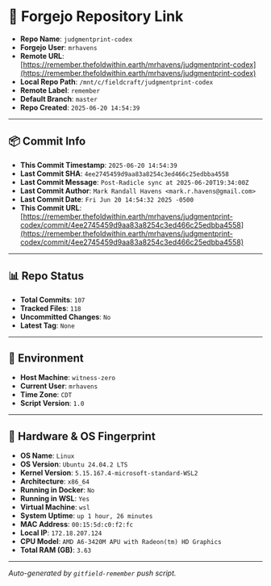 # 🔗 Forgejo Repository Link

- **Repo Name**: `judgmentprint-codex`
- **Forgejo User**: `mrhavens`
- **Remote URL**: [https://remember.thefoldwithin.earth/mrhavens/judgmentprint-codex](https://remember.thefoldwithin.earth/mrhavens/judgmentprint-codex)
- **Local Repo Path**: `/mnt/c/fieldcraft/judgmentprint-codex`
- **Remote Label**: `remember`
- **Default Branch**: `master`
- **Repo Created**: `2025-06-20 14:54:39`

---

## 📦 Commit Info

- **This Commit Timestamp**: `2025-06-20 14:54:39`
- **Last Commit SHA**: `4ee2745459d9aa83a8254c3ed466c25edbba4558`
- **Last Commit Message**: `Post-Radicle sync at 2025-06-20T19:34:00Z`
- **Last Commit Author**: `Mark Randall Havens <mark.r.havens@gmail.com>`
- **Last Commit Date**: `Fri Jun 20 14:54:32 2025 -0500`
- **This Commit URL**: [https://remember.thefoldwithin.earth/mrhavens/judgmentprint-codex/commit/4ee2745459d9aa83a8254c3ed466c25edbba4558](https://remember.thefoldwithin.earth/mrhavens/judgmentprint-codex/commit/4ee2745459d9aa83a8254c3ed466c25edbba4558)

---

## 📊 Repo Status

- **Total Commits**: `107`
- **Tracked Files**: `118`
- **Uncommitted Changes**: `No`
- **Latest Tag**: `None`

---

## 🧭 Environment

- **Host Machine**: `witness-zero`
- **Current User**: `mrhavens`
- **Time Zone**: `CDT`
- **Script Version**: `1.0`

---

## 🧬 Hardware & OS Fingerprint

- **OS Name**: `Linux`
- **OS Version**: `Ubuntu 24.04.2 LTS`
- **Kernel Version**: `5.15.167.4-microsoft-standard-WSL2`
- **Architecture**: `x86_64`
- **Running in Docker**: `No`
- **Running in WSL**: `Yes`
- **Virtual Machine**: `wsl`
- **System Uptime**: `up 1 hour, 26 minutes`
- **MAC Address**: `00:15:5d:c0:f2:fc`
- **Local IP**: `172.18.207.124`
- **CPU Model**: `AMD A6-3420M APU with Radeon(tm) HD Graphics`
- **Total RAM (GB)**: `3.63`

---

_Auto-generated by `gitfield-remember` push script._
